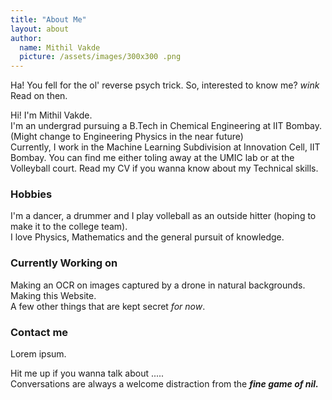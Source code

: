 ```yaml
---
title: "About Me"
layout: about
author:
  name: Mithil Vakde
  picture: /assets/images/300x300 .png
---
```


Ha! You fell for the ol' reverse psych trick.
So, interested to know me? *wink*  
Read on then.
  
  
  
Hi! I'm Mithil Vakde.  
I'm an undergrad pursuing a B.Tech in Chemical Engineering at IIT Bombay. (Might change to Engineering Physics in the near future)   
Currently, I work in the Machine Learning Subdivision at Innovation Cell, IIT Bombay. You can find me either toling away at the UMIC lab or at the Volleyball court. Read my CV if you wanna know about my Technical skills.

### Hobbies  
I'm a dancer, a drummer and I play volleball as an outside hitter (hoping to make it to the college team).   
I love Physics, Mathematics and the general pursuit of knowledge.

### Currently Working on  
Making an OCR on images captured by a drone in natural backgrounds.  
Making this Website.  
A few other things that are kept secret _for now_.

### Contact me
Lorem ipsum.


Hit me up if you wanna talk about .....  
Conversations are always a welcome distraction from the _**fine game of nil.**_
